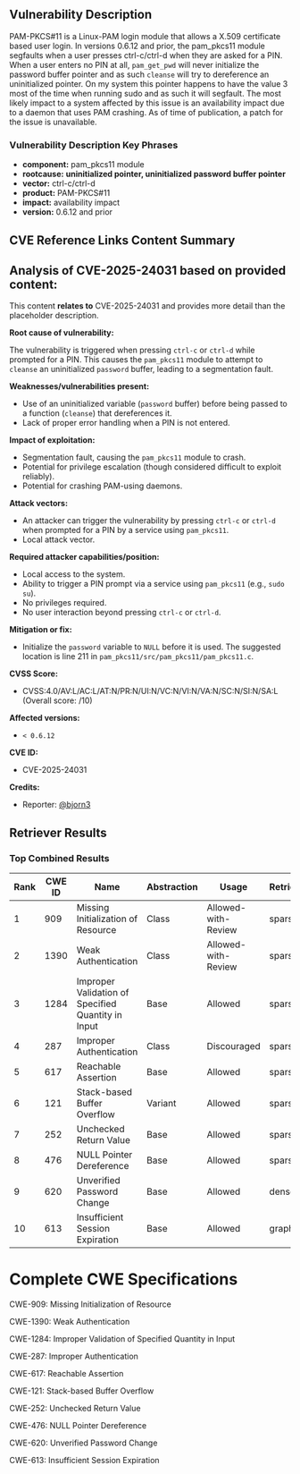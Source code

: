 ## Vulnerability Description
PAM-PKCS#11 is a Linux-PAM login module that allows a X.509 certificate based user login. In versions 0.6.12 and prior, the pam_pkcs11 module segfaults when a user presses ctrl-c/ctrl-d when they are asked for a PIN. When a user enters no PIN at all, `pam_get_pwd` will never initialize the password buffer pointer and as such `cleanse` will try to dereference an uninitialized pointer. On my system this pointer happens to have the value 3 most of the time when running sudo and as such it will segfault. The most likely impact to a system affected by this issue is an availability impact due to a daemon that uses PAM crashing. As of time of publication, a patch for the issue is unavailable.

### Vulnerability Description Key Phrases
- **component:** pam_pkcs11 module
- **rootcause:** **uninitialized pointer, uninitialized password buffer pointer**
- **vector:** ctrl-c/ctrl-d
- **product:** PAM-PKCS#11
- **impact:** availability impact
- **version:** 0.6.12 and prior

## CVE Reference Links Content Summary
## Analysis of CVE-2025-24031 based on provided content:

This content **relates to** CVE-2025-24031 and provides more detail than the placeholder description.

**Root cause of vulnerability:**

The vulnerability is triggered when pressing `ctrl-c` or `ctrl-d` while prompted for a PIN. This causes the `pam_pkcs11` module to attempt to `cleanse` an uninitialized `password` buffer, leading to a segmentation fault.

**Weaknesses/vulnerabilities present:**

*   Use of an uninitialized variable (`password` buffer) before being passed to a function (`cleanse`) that dereferences it.
*   Lack of proper error handling when a PIN is not entered.

**Impact of exploitation:**

*   Segmentation fault, causing the `pam_pkcs11` module to crash.
*   Potential for privilege escalation (though considered difficult to exploit reliably).
*   Potential for crashing PAM-using daemons.

**Attack vectors:**

*   An attacker can trigger the vulnerability by pressing `ctrl-c` or `ctrl-d` when prompted for a PIN by a service using `pam_pkcs11`.
*   Local attack vector.

**Required attacker capabilities/position:**

*   Local access to the system.
*   Ability to trigger a PIN prompt via a service using `pam_pkcs11` (e.g., `sudo su`).
*   No privileges required.
*   No user interaction beyond pressing `ctrl-c` or `ctrl-d`.

**Mitigation or fix:**

*   Initialize the `password` variable to `NULL` before it is used. The suggested location is line 211 in `pam_pkcs11/src/pam_pkcs11/pam_pkcs11.c`.

**CVSS Score:**

*   CVSS:4.0/AV:L/AC:L/AT:N/PR:N/UI:N/VC:N/VI:N/VA:N/SC:N/SI:N/SA:L (Overall score: /10)

**Affected versions:**

*   `< 0.6.12`

**CVE ID:**

*   CVE-2025-24031

**Credits:**

*   Reporter: [@bjorn3](https://github.com/bjorn3)

## Retriever Results

### Top Combined Results

| Rank | CWE ID | Name | Abstraction | Usage  | Retrievers | Individual Scores |
|------|--------|------|-------------|-------|------------|-------------------|
| 1 | 909 | Missing Initialization of Resource | Class | Allowed-with-Review | sparse | 0.705 |
| 2 | 1390 | Weak Authentication | Class | Allowed-with-Review | sparse | 0.697 |
| 3 | 1284 | Improper Validation of Specified Quantity in Input | Base | Allowed | sparse | 0.684 |
| 4 | 287 | Improper Authentication | Class | Discouraged | sparse | 0.683 |
| 5 | 617 | Reachable Assertion | Base | Allowed | sparse | 0.682 |
| 6 | 121 | Stack-based Buffer Overflow | Variant | Allowed | sparse | 0.680 |
| 7 | 252 | Unchecked Return Value | Base | Allowed | sparse | 0.679 |
| 8 | 476 | NULL Pointer Dereference | Base | Allowed | sparse | 0.677 |
| 9 | 620 | Unverified Password Change | Base | Allowed | dense | 0.456 |
| 10 | 613 | Insufficient Session Expiration | Base | Allowed | graph | 0.002 |



# Complete CWE Specifications

CWE-909: Missing Initialization of Resource

CWE-1390: Weak Authentication

CWE-1284: Improper Validation of Specified Quantity in Input

CWE-287: Improper Authentication

CWE-617: Reachable Assertion

CWE-121: Stack-based Buffer Overflow

CWE-252: Unchecked Return Value

CWE-476: NULL Pointer Dereference

CWE-620: Unverified Password Change

CWE-613: Insufficient Session Expiration